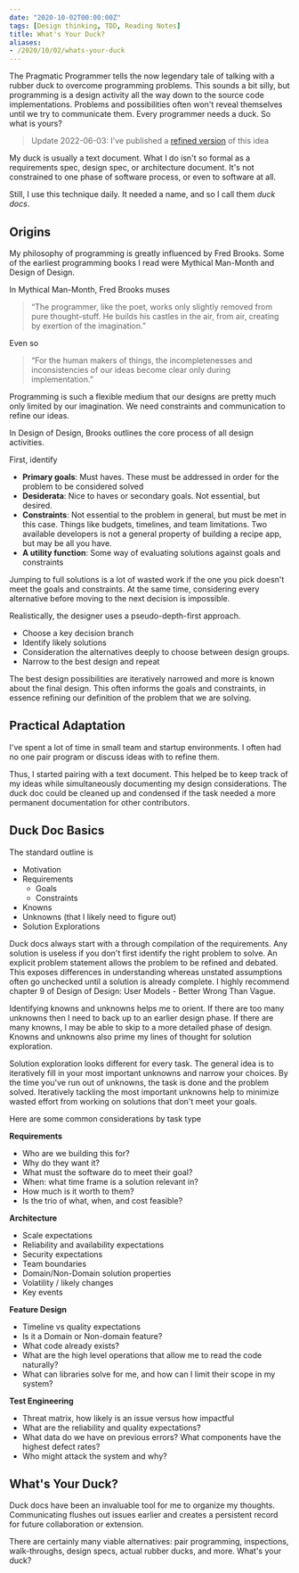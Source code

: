 ```yaml
---
date: "2020-10-02T00:00:00Z"
tags: [Design thinking, TDD, Reading Notes]
title: What's Your Duck?
aliases:
- /2020/10/02/whats-your-duck
---
```


The Pragmatic Programmer tells the now legendary tale of talking with a rubber duck to overcome programming problems. This sounds a bit silly, but programming is a design activity all the way down to the source code implementations. Problems and possibilities often won't reveal themselves until we try to communicate them. Every programmer needs a duck. So what is yours?
<!--more-->

> Update 2022-06-03: I've published a [refined version](../posts/Whats-Your-Duck-V2/2022-06-16-0-Intro.md) of this idea

My duck is usually a text document. What I do isn't so formal as a requirements spec, design spec, or architecture document. It's not constrained to one phase of software process, or even to software at all. 

Still, I use this technique daily. It needed a name, and so I call them *duck docs*.  

## Origins

My philosophy of programming is greatly influenced by Fred Brooks. Some of the earliest programming books I read were Mythical Man-Month and Design of Design.

In Mythical Man-Month, Fred Brooks muses

> “The programmer, like the poet, works only slightly removed from pure thought-stuff. He builds his castles in the air, from air, creating by exertion of the imagination.”

Even so
> “For the human makers of things, the incompletenesses and inconsistencies of our ideas become clear only during implementation.”

Programming is such a flexible medium that our designs are pretty much only limited by our imagination. We need constraints and communication to refine our ideas. 

In Design of Design, Brooks outlines the core process of all design activities. 

First, identify
 - **Primary goals**: Must haves. These must be addressed in order for the problem to be considered solved
 - **Desiderata**: Nice to haves or secondary goals. Not essential, but desired.
 - **Constraints**: Not essential to the problem in general, but must be met in this case. Things like budgets, timelines, and team limitations. Two available developers is not a general property of building a recipe app, but may be all you have.
 - **A utility function**: Some way of evaluating solutions against goals and constraints

Jumping to full solutions is a lot of wasted work if the one you pick doesn't meet the goals and constraints. At the same time, considering every alternative before moving to the next decision is impossible.

Realistically, the designer uses a pseudo-depth-first approach.
 - Choose a key decision branch
 - Identify likely solutions
 - Consideration the alternatives deeply to choose between design groups.
 - Narrow to the best design and repeat
  
The best design possibilities are iteratively narrowed and more is known about the final design. This often informs the goals and constraints, in essence refining our definition of the problem that we are solving.

## Practical Adaptation

I've spent a lot of time in small team and startup environments. I often had no one pair program or discuss ideas with to refine them. 

Thus, I started pairing with a text document. This helped be to keep track of my ideas while simultaneously documenting my design considerations. The duck doc could be cleaned up and condensed if the task needed a more permanent documentation for other contributors.

## Duck Doc Basics

The standard outline is 
- Motivation
- Requirements
  - Goals
  - Constraints
- Knowns
- Unknowns (that I likely need to figure out)
- Solution Explorations

Duck docs always start with a through compilation of the requirements. Any solution is useless if you don't first identify the right problem to solve. An explicit problem statement allows the problem to be refined and debated. This exposes differences in understanding whereas unstated assumptions often go unchecked until a solution is already complete. I highly recommend chapter 9 of Design of Design: User Models - Better Wrong Than Vague.

Identifying knowns and unknowns helps me to orient. If there are too many unknowns then I need to back up to an earlier design phase. If there are many knowns, I may be able to skip to a more detailed phase of design. Knowns and unknowns also prime my lines of thought for solution exploration.

Solution exploration looks different for every task. The general idea is to iteratively fill in your most important unknowns and narrow your choices. By the time you've run out of unknowns, the task is done and the problem solved. Iteratively tackling the most important unknowns help to minimize wasted effort from working on solutions that don't meet your goals.

Here are some common considerations by task type

**Requirements**
- Who are we building this for?
- Why do they want it?
- What must the software do to meet their goal?
- When: what time frame is a solution relevant in?
- How much is it worth to them?
- Is the trio of what, when, and cost feasible?

**Architecture**
- Scale expectations
- Reliability and availability expectations
- Security expectations
- Team boundaries
- Domain/Non-Domain solution properties
- Volatility / likely changes
- Key events

**Feature Design**
- Timeline vs quality expectations
- Is it a Domain or Non-domain feature?
- What code already exists?
- What are the high level operations that allow me to read the code naturally?
- What can libraries solve for me, and how can I limit their scope in my system?

**Test Engineering**
- Threat matrix, how likely is an issue versus how impactful
- What are the reliability and quality expectations?
- What data do we have on previous errors? What components have the highest defect rates?
- Who might attack the system and why?

## What's Your Duck?

Duck docs have been an invaluable tool for me to organize my thoughts. Communicating flushes out issues earlier and creates a persistent record for future collaboration or extension. 

There are certainly many viable alternatives: pair programming, inspections, walk-throughs, design specs, actual rubber ducks, and more. What's your duck?

